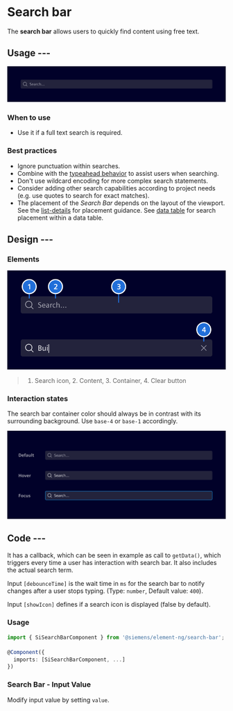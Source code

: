 # Search bar

The **search bar** allows users to quickly find content using free text.

## Usage ---

![Search bar](images/search-bar.png)

### When to use

- Use it if a full text search is required.

### Best practices

- Ignore punctuation within searches.
- Combine with the [typeahead behavior](../sorting-filtering/typeahead.md) to
  assist users when searching.
- Don't use wildcard encoding for more complex search statements.
- Consider adding other search capabilities according to project needs (e.g. use
  quotes to search for exact matches).
- The placement of the *Search Bar* depends on the layout of the viewport. See
  the [list-details](../layout-navigation/list-details.md)
  for placement guidance. See [data table](../lists-tables-trees/datatable.md)
  for search placement within a data table.

## Design ---

### Elements

![Search bar elements](images/search-bar-elements.png)

> 1. Search icon, 2. Content, 3. Container, 4. Clear button

### Interaction states

The search bar container color should always be in contrast with its
surrounding background. Use `base-4` or `base-1` accordingly.

![search bar states](images/search-bar-states.png)

## Code ---

It has a callback, which can be seen in example as call to `getData()`, which
triggers every time a user has interaction with search bar. It also includes the
actual search term.

Input `[debounceTime]` is the wait time in `ms` for the search bar to notify
changes after a user stops typing. (Type: `number`, Default value: `400`).
  
Input `[showIcon]` defines if a search icon is displayed (false by default).

### Usage

```ts
import { SiSearchBarComponent } from '@siemens/element-ng/search-bar';

@Component({
  imports: [SiSearchBarComponent, ...]
})
```

<si-docs-component example="si-search-bar/si-search-bar"></si-docs-component>

### Search Bar - Input Value

Modify input value by setting `value`.

<si-docs-component example="si-search-bar/si-search-bar-value"></si-docs-component>

<si-docs-api component="SiSearchBarComponent"></si-docs-api>

<si-docs-types></si-docs-types>
